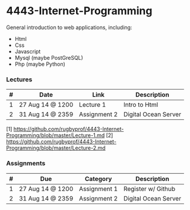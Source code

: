 4443-Internet-Programming
=========================

General introduction to web applications, including:
- Html
- Css
- Javascript
- Mysql (maybe PostGreSQL)
- Php (maybe Python)

### Lectures
| # | Date              | Link           | Description          |
|---|------------------|--------------------|----------------------|
| 1 | 27 Aug 14 @ 1200 | Lecture 1       | Intro to Html        |
| 2 | 31 Aug 14 @ 2359 | Assignment 2       | Digital Ocean Server |

[1] https://github.com/rugbyprof/4443-Internet-Programming/blob/master/Lecture-1.md
[2] https://github.com/rugbyprof/4443-Internet-Programming/blob/master/Lecture-2.md

### Assignments

| # | Due              | Category           | Description          |
|---|------------------|--------------------|----------------------|
| 1 | 27 Aug 14 @ 1200 | Assignment 1       | Register w/ Github   |
| 2 | 31 Aug 14 @ 2359 | Assignment 2       | Digital Ocean Server |

